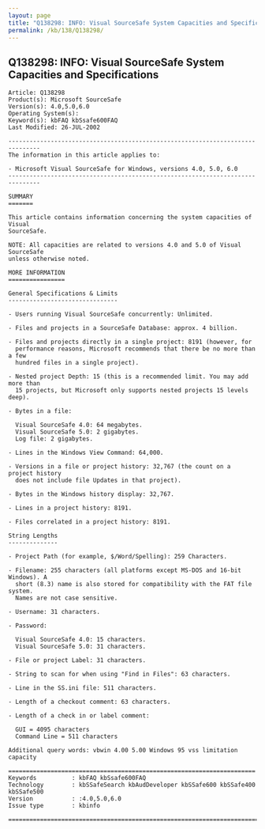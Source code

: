 ```yaml
---
layout: page
title: "Q138298: INFO: Visual SourceSafe System Capacities and Specifications"
permalink: /kb/138/Q138298/
---
```


## Q138298: INFO: Visual SourceSafe System Capacities and Specifications

	Article: Q138298
	Product(s): Microsoft SourceSafe
	Version(s): 4.0,5.0,6.0
	Operating System(s): 
	Keyword(s): kbFAQ kbSsafe600FAQ
	Last Modified: 26-JUL-2002
	
	-------------------------------------------------------------------------------
	The information in this article applies to:
	
	- Microsoft Visual SourceSafe for Windows, versions 4.0, 5.0, 6.0 
	-------------------------------------------------------------------------------
	
	SUMMARY
	=======
	
	This article contains information concerning the system capacities of Visual
	SourceSafe.
	
	NOTE: All capacities are related to versions 4.0 and 5.0 of Visual SourceSafe
	unless otherwise noted.
	
	MORE INFORMATION
	================
	
	General Specifications & Limits
	-------------------------------
	
	- Users running Visual SourceSafe concurrently: Unlimited.
	
	- Files and projects in a SourceSafe Database: approx. 4 billion.
	
	- Files and projects directly in a single project: 8191 (however, for
	  performance reasons, Microsoft recommends that there be no more than a few
	  hundred files in a single project).
	
	- Nested project Depth: 15 (this is a recommended limit. You may add more than
	  15 projects, but Microsoft only supports nested projects 15 levels deep).
	
	- Bytes in a file:
	
	  Visual SourceSafe 4.0: 64 megabytes.
	  Visual SourceSafe 5.0: 2 gigabytes.
	  Log file: 2 gigabytes.
	
	- Lines in the Windows View Command: 64,000.
	
	- Versions in a file or project history: 32,767 (the count on a project history
	  does not include file Updates in that project).
	
	- Bytes in the Windows history display: 32,767.
	
	- Lines in a project history: 8191.
	
	- Files correlated in a project history: 8191.
	
	String Lengths
	--------------
	
	- Project Path (for example, $/Word/Spelling): 259 Characters.
	
	- Filename: 255 characters (all platforms except MS-DOS and 16-bit Windows). A
	  short (8.3) name is also stored for compatibility with the FAT file system.
	  Names are not case sensitive.
	
	- Username: 31 characters.
	
	- Password:
	
	  Visual SourceSafe 4.0: 15 characters.
	  Visual SourceSafe 5.0: 31 characters.
	
	- File or project Label: 31 characters.
	
	- String to scan for when using "Find in Files": 63 characters.
	
	- Line in the SS.ini file: 511 characters.
	
	- Length of a checkout comment: 63 characters.
	
	- Length of a check in or label comment:
	
	  GUI = 4095 characters
	  Command Line = 511 characters
	
	Additional query words: vbwin 4.00 5.00 Windows 95 vss limitation capacity
	
	======================================================================
	Keywords          : kbFAQ kbSsafe600FAQ 
	Technology        : kbSSafeSearch kbAudDeveloper kbSSafe600 kbSSafe400 kbSSafe500
	Version           : :4.0,5.0,6.0
	Issue type        : kbinfo
	
	=============================================================================
	
